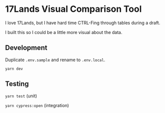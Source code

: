 # 17Lands Visual Comparison Tool

I love 17Lands, but I have hard time CTRL-Fing through tables during a draft.

I built this so I could be a little more visual about the data.

## Development

Duplicate `.env.sample` and rename to `.env.local`.

`yarn dev`

## Testing

`yarn test` (unit)

`yarn cypress:open` (integration)